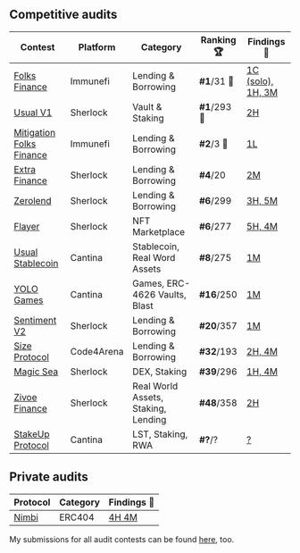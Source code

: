 ## Competitive audits

| Contest    |Platform| Category                  | Ranking 🏆   | Findings 🔎|
|------------|---------|------------------|-----------|----------|
| [Folks Finance](https://immunefi.com/boost/folksfinance-boost/leaderboard/)| Immunefi | Lending & Borrowing | **#1**/31 🥇 | [1C (solo), 1H, 3M](https://x.com/zarkk01/status/1839664100940394960)
| [Usual V1](https://audits.sherlock.xyz/contests/575?filter=results)| Sherlock | Vault & Staking | **#1**/293 🥇 | [2H](https://audits.sherlock.xyz/watson/zarkk01)
| [Mitigation Folks Finance](https://immunefi.com/boost/mitigation-audit-folksfinance/leaderboard/)| Immunefi | Lending & Borrowing | **#2**/3 🥈 | [1L](https://x.com/immunefi/status/1841111205412270090)
| [Extra Finance](https://audits.sherlock.xyz/contests/380?filter=results)| Sherlock | Lending & Borrowing | **#4**/20 | [2M](https://audits.sherlock.xyz/contests/380?filter=questions)
| [Zerolend](https://audits.sherlock.xyz/contests/466?filter=questions) | Sherlock |Lending & Borrowing| **#6**/299 | [3H, 5M](https://audits.sherlock.xyz/contests/466?filter=results)
| [Flayer](https://audits.sherlock.xyz/contests/468?filter=questions) | Sherlock |NFT Marketplace| **#6**/277 | [5H, 4M](https://audits.sherlock.xyz/contests/468?filter=results)
| [Usual Stablecoin](https://cantina.xyz/competitions/31a752e3-8ece-49b3-a9ee-d7294c659340)| Cantina | Stablecoin, Real Word Assets | **#8**/275 | [1M](https://github.com/auditszark/audits/blob/main/contests/2024-06-usual.md) 
| [YOLO Games](https://cantina.xyz/competitions/a2c3cc6a-e384-495f-9751-5d7e657bc219)| Cantina | Games, ERC-4626 Vaults, Blast | **#16**/250 | [1M](https://github.com/auditszark/audits/blob/main/contests/2024-05-yolo-games.md)
| [Sentiment V2](https://audits.sherlock.xyz/contests/349?filter=questions) | Sherlock |Lending & Borrowing| **#20**/357 | [1M](https://github.com/sherlock-audit/2024-08-sentiment-v2-judging/issues/161)
| [Size Protocol](https://code4rena.com/audits/2024-06-size)| Code4Arena | Lending & Borrowing | **#32**/193 | [2H, 4M](https://github.com/auditszark/audits/blob/main/contests/2024-06-size.md)
| [Magic Sea](https://audits.sherlock.xyz/contests/437)| Sherlock | DEX, Staking | **#39**/296 | [1H, 4M](https://github.com/auditszark/audits/blob/main/contests/2024-07-magic-sea.md)
| [Zivoe Finance](https://audits.sherlock.xyz/contests/280) | Sherlock | Real World Assets, Staking, Lending | **#48**/358 | [2H](https://github.com/auditszark/audits/blob/main/contests/2024-04-zivoe.md)
| [StakeUp Protocol](https://cantina.xyz/competitions/61087007-c7e9-4c4e-9d90-4e118933fecf) | Cantina | LST, Staking, RWA | **#?**/? | [?]()

## Private audits

| Protocol    | Category                  | Findings 🔎|
|---------------------------------------|-----------|----------|
| [Nimbi](https://nimbiwolfpack.com)  | ERC404 | [4H 4M](https://github.com/auditszark/audits/blob/main/zarkk-audit-report.pdf)


My submissions for all audit contests can be found [here](https://audits.sherlock.xyz/watson/zarkk01), too.

